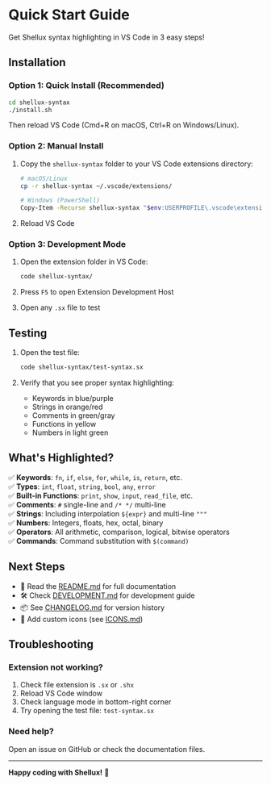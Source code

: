 # Quick Start Guide

Get Shellux syntax highlighting in VS Code in 3 easy steps!

## Installation

### Option 1: Quick Install (Recommended)

```bash
cd shellux-syntax
./install.sh
```

Then reload VS Code (Cmd+R on macOS, Ctrl+R on Windows/Linux).

### Option 2: Manual Install

1. Copy the `shellux-syntax` folder to your VS Code extensions directory:
   ```bash
   # macOS/Linux
   cp -r shellux-syntax ~/.vscode/extensions/
   
   # Windows (PowerShell)
   Copy-Item -Recurse shellux-syntax "$env:USERPROFILE\.vscode\extensions\"
   ```

2. Reload VS Code

### Option 3: Development Mode

1. Open the extension folder in VS Code:
   ```bash
   code shellux-syntax/
   ```

2. Press `F5` to open Extension Development Host

3. Open any `.sx` file to test

## Testing

1. Open the test file:
   ```bash
   code shellux-syntax/test-syntax.sx
   ```

2. Verify that you see proper syntax highlighting:
   - Keywords in blue/purple
   - Strings in orange/red
   - Comments in green/gray
   - Functions in yellow
   - Numbers in light green

## What's Highlighted?

✅ **Keywords**: `fn`, `if`, `else`, `for`, `while`, `is`, `return`, etc.  
✅ **Types**: `int`, `float`, `string`, `bool`, `any`, `error`  
✅ **Built-in Functions**: `print`, `show`, `input`, `read_file`, etc.  
✅ **Comments**: `#` single-line and `/* */` multi-line  
✅ **Strings**: Including interpolation `${expr}` and multi-line `"""`  
✅ **Numbers**: Integers, floats, hex, octal, binary  
✅ **Operators**: All arithmetic, comparison, logical, bitwise operators  
✅ **Commands**: Command substitution with `$(command)`  

## Next Steps

- 📖 Read the [README.md](README.md) for full documentation
- 🛠️ Check [DEVELOPMENT.md](DEVELOPMENT.md) for development guide
- 📦 See [CHANGELOG.md](CHANGELOG.md) for version history
- 🎨 Add custom icons (see [ICONS.md](ICONS.md))

## Troubleshooting

### Extension not working?

1. Check file extension is `.sx` or `.shx`
2. Reload VS Code window
3. Check language mode in bottom-right corner
4. Try opening the test file: `test-syntax.sx`

### Need help?

Open an issue on GitHub or check the documentation files.

---

**Happy coding with Shellux!** 🚀

